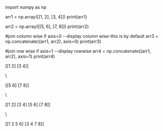 import numpy as np

arr1 = np.array([[1, 2], [3, 4]])
print(arr1)

arr2 = np.array([[5, 6], [7, 8]])
print(arr2)

#join column wise if axis=0 --display column wise-this is by default
arr3 = np.concatenate((arr1, arr2), axis=0)
print(arr3)


#join row wise if axis=1 --display rowwise
arr4 = np.concatenate((arr1, arr2), axis=1)
print(arr4)




[[1 2]
 [3 4]]
 
 \
 
[[5 6]
 [7 8]]
 
 \
 
[[1 2]
 [3 4]
 [5 6]
 [7 8]]
 
 \
 
[[1 2 5 6]
 [3 4 7 8]]



